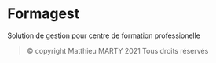 # Formagest
Solution de gestion pour centre de formation professionelle

> © copyright Matthieu MARTY 2021 Tous droits réservés
